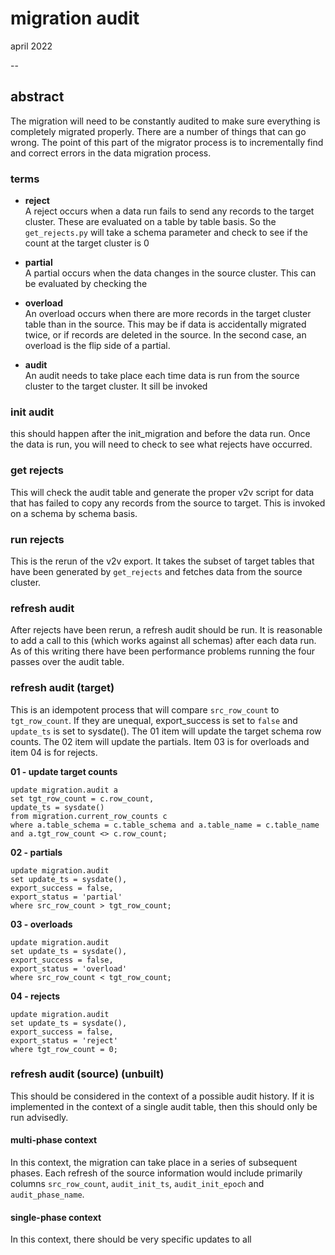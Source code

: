 # migration audit
april 2022

--
## abstract
The migration will need to be constantly audited to make sure everything is completely migrated properly. There are a number of things that can go wrong. The point of this part of the migrator process is to incrementally find and correct errors in the data migration process.


### terms
- **reject**<br>
A reject occurs when a data run fails to send any records to the target cluster. These are evaluated on a table by table basis. So the `get_rejects.py` will take a schema parameter and check to see if the count at the target cluster is 0

- **partial**<br>
A partial occurs when the data changes in the source cluster. This can be evaluated by checking the 

- **overload**<br>
An overload occurs when there are more records in the target cluster table than in the source. This may be if data is accidentally migrated twice, or if records are deleted in the source. In the second case, an overload is the flip side of a partial. 

- **audit**<br>
An audit needs to take place each time data is run from the source cluster to the target cluster. It sill be invoked 

### init audit
this should happen after the init_migration and before the data run. Once the data is run, you will need to check to see what rejects have occurred.  

### get rejects
This will check the audit table and generate the proper v2v script for data that has failed to copy any records from the source to target. This is invoked on a schema by schema basis. 

### run rejects
This is the rerun of the v2v export. It takes the subset of target tables that have been generated by `get_rejects` and fetches data from the source cluster. 

### refresh audit
After rejects have been rerun, a refresh audit should be run. It is reasonable to add a call to this (which works against all schemas) after each data run. As of this writing there have been performance problems running the four passes over the audit table. 



### refresh audit (target)
This is an idempotent process that will compare `src_row_count` to `tgt_row_count`. If they are unequal, export_success is set to `false` and `update_ts` is set to sysdate(). The 01 item will update the target schema row counts. The 02 item will update the partials. Item 03 is for overloads and item 04 is for rejects.


**01 - update target counts**
```
update migration.audit a 
set tgt_row_count = c.row_count,
update_ts = sysdate() 
from migration.current_row_counts c 
where a.table_schema = c.table_schema and a.table_name = c.table_name and a.tgt_row_count <> c.row_count;
```


**02 - partials**
```
update migration.audit 
set update_ts = sysdate(),
export_success = false,
export_status = 'partial'
where src_row_count > tgt_row_count;
```

**03 - overloads**
```
update migration.audit 
set update_ts = sysdate(),
export_success = false,
export_status = 'overload'
where src_row_count < tgt_row_count;
```

**04 - rejects**
```
update migration.audit 
set update_ts = sysdate(),
export_success = false,
export_status = 'reject'
where tgt_row_count = 0;

```

### refresh audit (source) (unbuilt)
This should be considered in the context of a possible audit history. If it is implemented in the context of a single audit table, then this should only be run advisedly. 

#### multi-phase context
In this context, the migration can take place in a series of subsequent phases. Each refresh of the source information would include primarily columns `src_row_count`, `audit_init_ts`, `audit_init_epoch` and `audit_phase_name`. 

#### single-phase context
In this context, there should be very specific updates to all 


